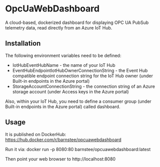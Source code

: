 # OpcUaWebDashboard
A cloud-based, dockerized dashboard for displaying OPC UA PubSub telemetry data, read directly from an Azure IoT Hub.

## Installation

The following environment variables need to be defined:

* IotHubEventHubName - the name of your IoT Hub
* EventHubEndpointIotHubOwnerConnectionString - the Event Hub compatible endpoint connection string for the IoT Hub owner (under Built-in endpoints in the Azure portal)
* StorageAccountConnectionString - the connection string of an Azure storage account (under Access keys in the Azure portal)

Also, within your IoT Hub, you need to define a consumer group (under Built-in endpoints in the Azure portal) called dashboard.

## Usage

It is published on DockerHub: https://hub.docker.com/r/barnstee/opcuawebdashboard

Run it via: docker run -p 8080:80 barnstee/opcuawebdashboard:latest

Then point your web browser to http://localhost:8080
